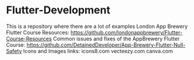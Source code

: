 # Flutter-Development
This is a repository where there are a lot of examples
London App Brewery Flutter Course Resources: https://github.com/londonappbrewery/Flutter-Course-Resources
Common issues and fixes of the AppBrewery Flutter Course: https://github.com/DetainedDeveloper/App-Brewery-Flutter-Null-Safety
Icons and Images links:
    icons8.com
    vecteezy.com
    canva.com